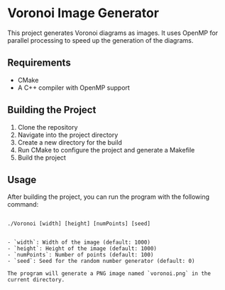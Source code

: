 # Voronoi Image Generator

This project generates Voronoi diagrams as images. It uses OpenMP for parallel processing to speed up the generation of the diagrams.

## Requirements

- CMake
- A C++ compiler with OpenMP support

## Building the Project

1. Clone the repository
2. Navigate into the project directory
3. Create a new directory for the build
4. Run CMake to configure the project and generate a Makefile
5. Build the project
   
## Usage

After building the project, you can run the program with the following command:

```

./Voronoi [width] [height] [numPoints] [seed]


- `width`: Width of the image (default: 1000)
- `height`: Height of the image (default: 1000)
- `numPoints`: Number of points (default: 100)
- `seed`: Seed for the random number generator (default: 0)

The program will generate a PNG image named `voronoi.png` in the current directory.
```
